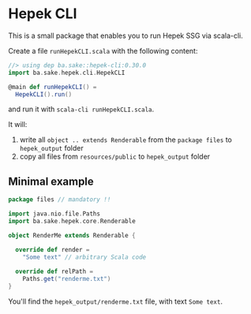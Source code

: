 
# Hepek CLI

This is a small package that enables you to run Hepek SSG via scala-cli.

Create a file `runHepekCLI.scala` with the following content:
```scala
//> using dep ba.sake::hepek-cli:0.30.0
import ba.sake.hepek.cli.HepekCLI

@main def runHepekCLI() =
  HepekCLI().run()
```

and run it with `scala-cli runHepekCLI.scala`.

It will:
1. write all `object .. extends Renderable` from the `package files` to `hepek_output` folder
2. copy all files from `resources/public` to `hepek_output` folder

## Minimal example

```scala
package files // mandatory !!

import java.nio.file.Paths
import ba.sake.hepek.core.Renderable

object RenderMe extends Renderable {

  override def render =
    "Some text" // arbitrary Scala code
  
  override def relPath = 
    Paths.get("renderme.txt")
}
```

You'll find the `hepek_output/renderme.txt` file, with text `Some text`.